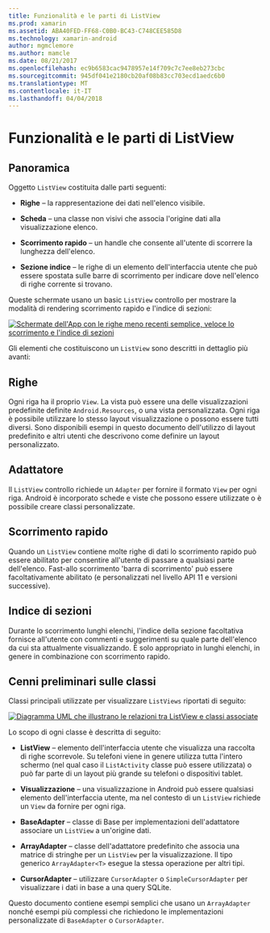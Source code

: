 ```yaml
---
title: Funzionalità e le parti di ListView
ms.prod: xamarin
ms.assetid: ABA40FED-FF68-C0B0-BC43-C748CEE585D8
ms.technology: xamarin-android
author: mgmclemore
ms.author: mamcle
ms.date: 08/21/2017
ms.openlocfilehash: ec9b6583cac9478957e14f709c7c7ee8eb273cbc
ms.sourcegitcommit: 945df041e2180cb20af08b83cc703ecd1aedc6b0
ms.translationtype: MT
ms.contentlocale: it-IT
ms.lasthandoff: 04/04/2018
---
```

# <a name="listview-parts-and-functionality"></a>Funzionalità e le parti di ListView


## <a name="overview"></a>Panoramica

Oggetto `ListView` costituita dalle parti seguenti:

- **Righe** &ndash; la rappresentazione dei dati nell'elenco visibile.

- **Scheda** &ndash; una classe non visivi che associa l'origine dati alla visualizzazione elenco.

- **Scorrimento rapido** &ndash; un handle che consente all'utente di scorrere la lunghezza dell'elenco.

- **Sezione indice** &ndash; le righe di un elemento dell'interfaccia utente che può essere spostata sulle barre di scorrimento per indicare dove nell'elenco di righe corrente si trovano.

Queste schermate usano un basic `ListView` controllo per mostrare la modalità di rendering scorrimento rapido e l'indice di sezioni:

[![Schermate dell'App con le righe meno recenti semplice, veloce lo scorrimento e l'indice di sezioni](parts-and-functionality-images/listviewparts.png)](parts-and-functionality-images/listviewparts.png#lightbox)

Gli elementi che costituiscono un `ListView` sono descritti in dettaglio più avanti:


## <a name="rows"></a>Righe

Ogni riga ha il proprio `View`. La vista può essere una delle visualizzazioni predefinite definite `Android.Resources`, o una vista personalizzata. Ogni riga è possibile utilizzare lo stesso layout visualizzazione o possono essere tutti diversi. Sono disponibili esempi in questo documento dell'utilizzo di layout predefinito e altri utenti che descrivono come definire un layout personalizzato.


## <a name="adapter"></a>Adattatore

Il `ListView` controllo richiede un `Adapter` per fornire il formato `View` per ogni riga. Android è incorporato schede e viste che possono essere utilizzate o è possibile creare classi personalizzate.


## <a name="fast-scrolling"></a>Scorrimento rapido

Quando un `ListView` contiene molte righe di dati lo scorrimento rapido può essere abilitato per consentire all'utente di passare a qualsiasi parte dell'elenco. Fast-allo scorrimento 'barra di scorrimento' può essere facoltativamente abilitato (e personalizzati nel livello API 11 e versioni successive).


## <a name="section-index"></a>Indice di sezioni

Durante lo scorrimento lunghi elenchi, l'indice della sezione facoltativa fornisce all'utente con commenti e suggerimenti su quale parte dell'elenco da cui sta attualmente visualizzando. È solo appropriato in lunghi elenchi, in genere in combinazione con scorrimento rapido.


## <a name="classes-overview"></a>Cenni preliminari sulle classi

Classi principali utilizzate per visualizzare `ListViews` riportati di seguito:

[![Diagramma UML che illustrano le relazioni tra ListView e classi associate](parts-and-functionality-images/image2.png)](parts-and-functionality-images/image2.png#lightbox)

Lo scopo di ogni classe è descritta di seguito:

- **ListView** &ndash; elemento dell'interfaccia utente che visualizza una raccolta di righe scorrevole. Su telefoni viene in genere utilizza tutta l'intero schermo (nel qual caso il `ListActivity` classe può essere utilizzata) o può far parte di un layout più grande su telefoni o dispositivi tablet.

- **Visualizzazione** &ndash; una visualizzazione in Android può essere qualsiasi elemento dell'interfaccia utente, ma nel contesto di un `ListView` richiede un `View` da fornire per ogni riga.

- **BaseAdapter** &ndash; classe di Base per implementazioni dell'adattatore associare un `ListView` a un'origine dati.

- **ArrayAdapter** &ndash; classe dell'adattatore predefinito che associa una matrice di stringhe per un `ListView` per la visualizzazione. Il tipo generico `ArrayAdapter<T>` esegue la stessa operazione per altri tipi.

- **CursorAdapter** &ndash; utilizzare `CursorAdapter` o `SimpleCursorAdapter` per visualizzare i dati in base a una query SQLite.

Questo documento contiene esempi semplici che usano un `ArrayAdapter` nonché esempi più complessi che richiedono le implementazioni personalizzate di `BaseAdapter` o `CursorAdapter`.

